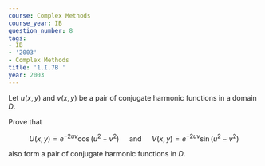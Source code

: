```yaml
---
course: Complex Methods
course_year: IB
question_number: 8
tags:
- IB
- '2003'
- Complex Methods
title: '1.I.7B '
year: 2003
---
```



Let $u(x, y)$ and $v(x, y)$ be a pair of conjugate harmonic functions in a domain $D$.

Prove that

$$U(x, y)=e^{-2 u v} \cos \left(u^{2}-v^{2}\right) \quad \text { and } \quad V(x, y)=e^{-2 u v} \sin \left(u^{2}-v^{2}\right)$$

also form a pair of conjugate harmonic functions in $D$.